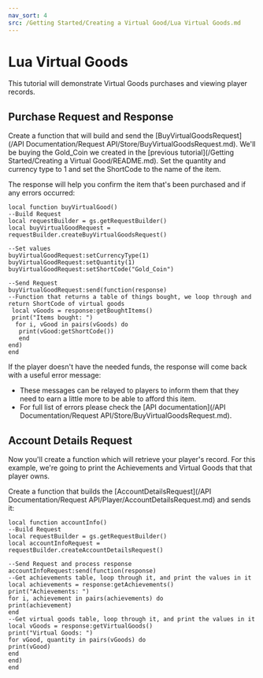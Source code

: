 ```yaml
---
nav_sort: 4
src: /Getting Started/Creating a Virtual Good/Lua Virtual Goods.md
---
```


# Lua Virtual Goods

This tutorial will demonstrate Virtual Goods purchases and viewing player records.

## Purchase Request and Response

Create a function that will build and send the [BuyVirtualGoodsRequest](/API Documentation/Request API/Store/BuyVirtualGoodsRequest.md). We'll be buying the Gold_Coin we created in the [previous tutorial](/Getting Started/Creating a Virtual Good/README.md). Set the quantity and currency type to 1 and set the ShortCode to the name of the item.

The response will help you confirm the item that's been purchased and if any errors occurred:

```
local function buyVirtualGood()
--Build Request
local requestBuilder = gs.getRequestBuilder()
local buyVirtualGoodRequest = requestBuilder.createBuyVirtualGoodsRequest()

--Set values
buyVirtualGoodRequest:setCurrencyType(1)
buyVirtualGoodRequest:setQuantity(1)
buyVirtualGoodRequest:setShortCode("Gold_Coin")

--Send Request
buyVirtualGoodRequest:send(function(response)
--Function that returns a table of things bought, we loop through and return ShortCode of virtual goods
 local vGoods = response:getBoughtItems()
 print("Items bought: ")
  for i, vGood in pairs(vGoods) do
   print(vGood:getShortCode())
   end
end)
end

```

If the player doesn't have the needed funds, the response will come back with a useful error message:
* These messages can be relayed to players to inform them that they need to earn a little more to be able to afford this item.
* For full list of errors please check the [API documentation](/API Documentation/Request API/Store/BuyVirtualGoodsRequest.md).

## Account Details Request

Now you'll create a function which will retrieve your player's record. For this example, we're going to print the Achievements and Virtual Goods that that player owns.

Create a function that builds the [AccountDetailsRequest](/API Documentation/Request API/Player/AccountDetailsRequest.md) and sends it:

```
local function accountInfo()
--Build Request
local requestBuilder = gs.getRequestBuilder()
local accountInfoRequest = requestBuilder.createAccountDetailsRequest()

--Send Request and process response
accountInfoRequest:send(function(response)
--Get achievements table, loop through it, and print the values in it
local achievements = response:getAchievements()
print("Achievements: ")
for i, achievement in pairs(achievements) do
print(achievement)
end
--Get virtual goods table, loop through it, and print the values in it
local vGoods = response:getVirtualGoods()
print("Virtual Goods: ")
for vGood, quantity in pairs(vGoods) do
print(vGood)
end
end)
end

```
